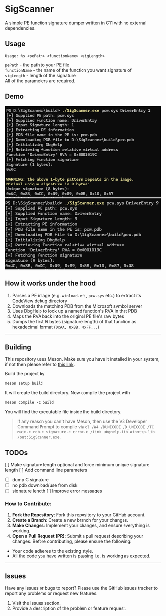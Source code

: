 # SigScanner
A simple PE function signature dumper written in C11 with no external dependencies.

## Usage
```
Usage: %s <pePath> <functionName> <sigLength>
```
`pePath` - the path to your PE file <br>
`functionName` - the name of the function you want signature of <br>
`sigLength` - length of the signature <br>
All of the parameters are required.

## Demo
![](images/1.png) <br>
![](images/2.png)

## How it works under the hood
1. Parses a PE image (e.g. `winload.efi`, `pcw.sys` etc.) to extract its CodeView debug directory
2. Downloads the matching PDB from the Microsoft symbol server
3. Uses DbgHelp to look up a named function's RVA in that PDB  
4. Maps the RVA back into the original PE file's raw bytes  
5. Dumps the first _N_ bytes (signature length) of that function as hexadecimal format (`0xAA, 0xBB, 0xFF...`)

---

## Building
This repository uses Meson. Make sure you have it installed in your system, if not then please refer to [this link](https://mesonbuild.com/Getting-meson.html).

Build the project by
```
meson setup build
```
It will create the build directory. Now compile the project with
```
meson compile -C build
```
You will find the executable file inside the build directory.

> If any reason you can't have Meson, then use the VS Developer Command Prompt to compile via `cl /W4 /DUNICODE /D_UNICODE /TC Main.c Pdb.c Signature.c Error.c /link DbgHelp.lib WinHttp.lib /out:SigScanner.exe`.

## TODOs
[ ] Make signature length optional and force minimum unique signature length
[ ] Add command line parameters
  - [ ] dump C signature
  - [ ] no pdb download/use from disk
  - [ ] signature length
[ ] Improve error messages

### How to Contribute:
1. **Fork the Repository**: Fork this repository to your GitHub account.
2. **Create a Branch**: Create a new branch for your changes.
3. **Make Changes**: Implement your changes, and ensure everything is working.
4. **Open a Pull Request (PR)**: Submit a pull request describing your changes.
Before contributing, please ensure the following:
* Your code adheres to the existing style.
* All the code you have written is passing i.e. is working as expected.
---

## Issues
Have any issues or bugs to report? Please use the GitHub issues tracker to report any problems or request new features. <br>
1. Visit the Issues section.
2. Provide a description of the problem or feature request.

